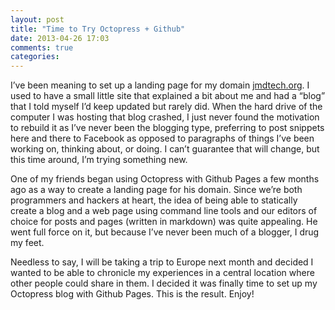 ```yaml
---
layout: post
title: "Time to Try Octopress + Github"
date: 2013-04-26 17:03
comments: true
categories: 
---
```

I’ve been meaning to set up a landing page for my domain [jmdtech.org](http://jmdtech.org). I used to have a small little site that explained a bit about me and had a “blog” that I told myself I’d keep updated but rarely did. When the hard drive of the computer I was hosting that blog crashed, I just never found the motivation to rebuild it as I’ve never been the blogging type, preferring to post snippets here and there to Facebook as opposed to paragraphs of things I’ve been working on, thinking about, or doing. I can’t guarantee that will change, but this time around, I’m trying something new.

One of my friends began using Octopress with Github Pages a few months ago as a way to create a landing page for his domain. Since we’re both programmers and hackers at heart, the idea of being able to statically create a blog and a web page using command line tools and our editors of choice for posts and pages (written in markdown) was quite appealing. He went full force on it, but because I’ve never been much of a blogger, I drug my feet.

Needless to say, I will be taking a trip to Europe next month and decided I wanted to be able to chronicle my experiences in a central location where other people could share in them. I decided it was finally time to set up my Octopress blog with Github Pages. This is the result. Enjoy!
